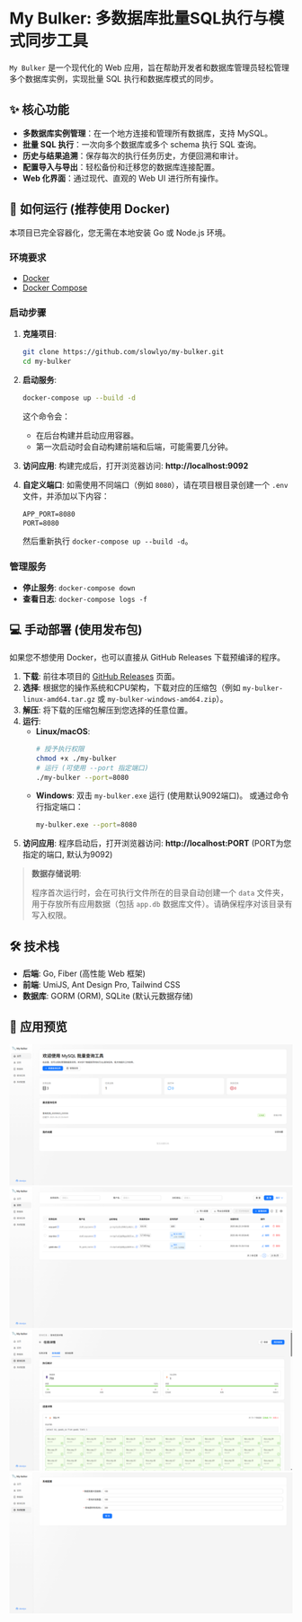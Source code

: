 # My Bulker: 多数据库批量SQL执行与模式同步工具

`My Bulker` 是一个现代化的 Web 应用，旨在帮助开发者和数据库管理员轻松管理多个数据库实例，实现批量 SQL 执行和数据库模式的同步。

## ✨ 核心功能

- **多数据库实例管理**：在一个地方连接和管理所有数据库，支持 MySQL。
- **批量 SQL 执行**：一次向多个数据库或多个 schema 执行 SQL 查询。
- **历史与结果追溯**：保存每次的执行任务历史，方便回溯和审计。
- **配置导入与导出**：轻松备份和迁移您的数据库连接配置。
- **Web 化界面**：通过现代、直观的 Web UI 进行所有操作。

## 🚀 如何运行 (推荐使用 Docker)

本项目已完全容器化，您无需在本地安装 Go 或 Node.js 环境。

### 环境要求

- [Docker](https://www.docker.com/products/docker-desktop/)
- [Docker Compose](https://docs.docker.com/compose/install/)

### 启动步骤

1.  **克隆项目**:
    ```bash
    git clone https://github.com/slowlyo/my-bulker.git
    cd my-bulker
    ```

2.  **启动服务**:
    ```bash
    docker-compose up --build -d
    ```
    这个命令会：
    - 在后台构建并启动应用容器。
    - 第一次启动时会自动构建前端和后端，可能需要几分钟。

3.  **访问应用**:
    构建完成后，打开浏览器访问: **http://localhost:9092**

4.  **自定义端口**:
    如需使用不同端口（例如 `8080`），请在项目根目录创建一个 `.env` 文件，并添加以下内容：
    ```
    APP_PORT=8080
    PORT=8080
    ```
    然后重新执行 `docker-compose up --build -d`。

### 管理服务

- **停止服务**: `docker-compose down`
- **查看日志**: `docker-compose logs -f`

## 💻 手动部署 (使用发布包)

如果您不想使用 Docker，也可以直接从 GitHub Releases 下载预编译的程序。

1.  **下载**: 前往本项目的 [GitHub Releases](https://github.com/slowlyo/my-bulker/releases) 页面。
2.  **选择**: 根据您的操作系统和CPU架构，下载对应的压缩包（例如 `my-bulker-linux-amd64.tar.gz` 或 `my-bulker-windows-amd64.zip`）。
3.  **解压**: 将下载的压缩包解压到您选择的任意位置。
4.  **运行**:
    - **Linux/macOS**:
      ```bash
      # 授予执行权限
      chmod +x ./my-bulker
      # 运行 (可使用 --port 指定端口)
      ./my-bulker --port=8080
      ```
    - **Windows**:
      双击 `my-bulker.exe` 运行 (使用默认9092端口)。
      或通过命令行指定端口：
      ```bash
      my-bulker.exe --port=8080
      ```
5.  **访问应用**:
    程序启动后，打开浏览器访问: **http://localhost:PORT** (PORT为您指定的端口, 默认为9092)

> **数据存储说明**:
>
> 程序首次运行时，会在可执行文件所在的目录自动创建一个 `data` 文件夹，用于存放所有应用数据（包括 `app.db` 数据库文件）。请确保程序对该目录有写入权限。

## 🛠️ 技术栈

- **后端**: Go, Fiber (高性能 Web 框架)
- **前端**: UmiJS, Ant Design Pro, Tailwind CSS
- **数据库**: GORM (ORM), SQLite (默认元数据存储)

## 📸 应用预览

![home](./docs/images/home.png)
![instance](./docs/images/instance.png)
![detail](./docs/images/detail.png)
![setting](./docs/images/setting.png)